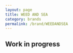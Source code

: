 ```yaml
---
layout: page
title: WEED AND SEA
category: brands
permalink: /brand/WEEDANDSEA
---
```

## Work in progress
